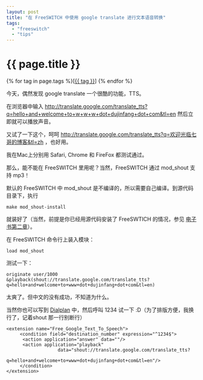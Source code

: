 ```yaml
---
layout: post
title: "在 FreeSWITCH 中使用 google translate 进行文本语音转换"
tags:
  - "freeswitch"
  - "tips"
---
```


# {{ page.title }}

<div class="tags">
{% for tag in page.tags %}[<a class="tag" href="/tags.html#{{ tag }}">{{ tag }}</a>] {% endfor %}
</div>


今天，偶然发现 google translate 一个很酷的功能，TTS。

在浏览器中输入 http://translate.google.com/translate_tts?q=hello+and+welcome+to+w+w+w+dot+dujinfang+dot+com&tl=en 然后立即就可以播放声音。

又试了一下这个，呵呵 http://translate.google.com/translate_tts?q=欢迎光临七哥的博客&tl=zh ，也好用。

我在Mac上分别用 Safari, Chrome 和 FireFox 都测试通过。

那么，能不能在 FreeSWITCH 里用呢？当然，FreeSWITCH 通过 mod_shout 支持 mp3！

默认的 FreeSWITCH 中 mod_shout 是不编译的，所以需要自己编译。到源代码目录下，执行

    make mod_shout-install

就装好了（当然，前提是你已经用源代码安装了 FreeSWTICH 的情况，参见  [电子书第二章](/past/2010/4/14/freeswitch-chu-bu/)）。

在 FreeSWITCH 命令行上装入模块：

    load mod_shout

测试一下：

    originate user/1000 &playback(shout://translate.google.com/translate_tts?q=hello+and+welcome+to+www+dot+dujinfang+dot+com&tl=en)

太爽了。但中文的没有成功，不知道为什么。

当然你也可以写到 [Dialplan](http://www.freeswitch.org.cn/blog/past/2010/10/22/ren-shi-bo-hao-ji-hua-dialplan/) 中，然后呼叫 1234 试一下 :D（为了排版方便，我换行了，记着shout 那一行别断行）

	<extension name="Free_Google_Text_To_Speech">
	     <condition field="destination_number" expression="^1234$">
	      <action application="answer" data=""/>
	      <action application="playback"
                       data="shout://translate.google.com/translate_tts?
                       q=hello+and+welcome+to+www+dot+dujinfang+dot+com&tl=en"/>
	     </condition>
	</extension>


